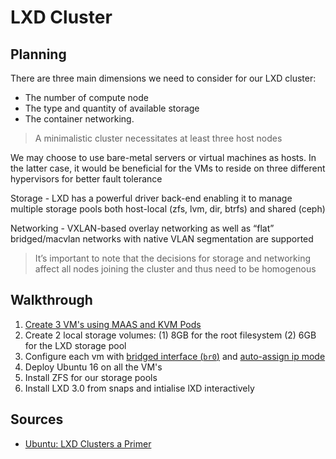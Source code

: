 # LXD Cluster

## Planning

There are three main dimensions we need to consider for our LXD cluster:

* The number of compute node
* The type and quantity of available storage
* The container networking.

> A minimalistic cluster necessitates at least three host nodes

We may choose to use bare-metal servers or virtual machines as hosts. In the latter case, it would be beneficial for the VMs to reside on three different hypervisors for better fault tolerance

Storage - LXD has a powerful driver back-end enabling it to manage multiple storage pools both host-local (zfs, lvm, dir, btrfs) and shared (ceph)

Networking - VXLAN-based overlay networking as well as “flat” bridged/macvlan networks with native VLAN segmentation are supported

> It’s important to note that the decisions for storage and networking affect all nodes joining the cluster and thus need to be homogenous

## Walkthrough

1. [Create 3 VM's using MAAS and KVM Pods](https://tutorials.ubuntu.com/tutorial/create-kvm-pods-with-maas#0)
2. Create 2 local storage volumes: (1) 8GB for the root filesystem (2) 6GB for the LXD storage pool
3. Configure each vm with [bridged interface (`br0`)](https://old-docs.maas.io/2.3/en/nodes-commission#bridge-interfaces) and [auto-assign ip mode](https://old-docs.maas.io/2.3/en/nodes-commission#post-commission-configuration)
4. Deploy Ubuntu 16 on all the VM's
5. Install ZFS for our storage pools
6. Install LXD 3.0 from snaps and intialise lXD interactively





## Sources

* [Ubuntu: LXD Clusters a Primer](https://ubuntu.com/blog/lxd-clusters-a-primer)